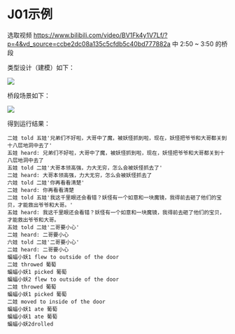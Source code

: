 # J01示例
 
选取视频 https://www.bilibili.com/video/BV1Fk4y1V7Lf/?p=4&vd_source=ccbe2dc08a135c5cfdb5c40bd777882a 中 2:50 ~ 3:50 的桥段

类型设计（建模）如下：

![](https://github.com/jwork-2024/j01-XiaojuOvo/blob/main/example/uml/characters.pu)


桥段场景如下：

![](https://github.com/jwork-2024/j01-XiaojuOvo/blob/main/example/uml/timeline.pu)

得到运行结果：

```
二娃 told 五娃'兄弟们不好啦，大哥中了魔，被妖怪抓到啦，现在，妖怪把爷爷和大哥都关到十八层地洞中去了'
五娃 heard: 兄弟们不好啦，大哥中了魔，被妖怪抓到啦，现在，妖怪把爷爷和大哥都关到十八层地洞中去了
五娃 told 二娃'大哥本领高强，力大无穷，怎么会被妖怪抓去了'
二娃 heard: 大哥本领高强，力大无穷，怎么会被妖怪抓去了
六娃 told 二娃'你再看看清楚'
二娃 heard: 你再看看清楚
二娃 told 五娃'我这千里眼还会看错？妖怪有一个如意和一块魔镜，我得前去砸了他们的宝贝，才能救出爷爷和大哥。'
五娃 heard: 我这千里眼还会看错？妖怪有一个如意和一块魔镜，我得前去砸了他们的宝贝，才能救出爷爷和大哥。
五娃 told 二娃'二哥要小心'
二娃 heard: 二哥要小心
六娃 told 二娃'二哥要小心'
二娃 heard: 二哥要小心
蝙蝠小妖1 flew to outside of the door
二娃 throwed 葡萄
蝙蝠小妖1 picked 葡萄
蝙蝠小妖2 flew to outside of the door
二娃 throwed 葡萄
蝙蝠小妖1 picked 葡萄
二娃 moved to inside of the door
蝙蝠小妖1 ate 葡萄
蝙蝠小妖1 ate 葡萄
蝙蝠小妖2drolled
```